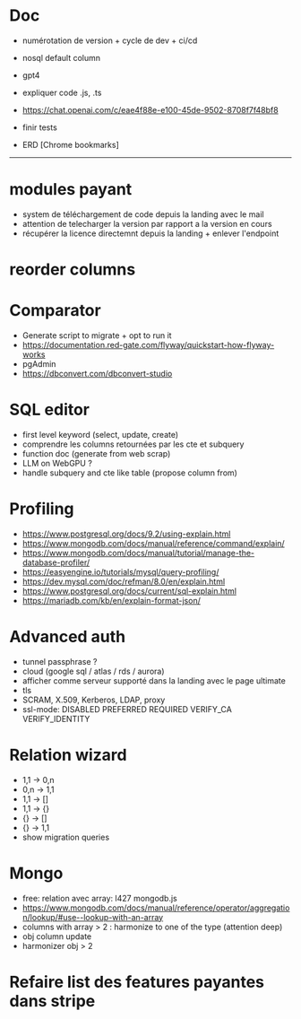 # Doc
- numérotation de version + cycle de dev + ci/cd
- nosql default column
- gpt4
- expliquer code .js, .ts
- https://chat.openai.com/c/eae4f88e-e100-45de-9502-8708f7f48bf8



- finir tests
- ERD [Chrome bookmarks]



----------------------------------------------------------



# modules payant
- system de téléchargement de code depuis la landing avec le mail
- attention de telecharger la version par rapport a la version en cours
- récupérer la licence directemnt depuis la landing + enlever l'endpoint



# reorder columns


# Comparator
- Generate script to migrate + opt to run it
- https://documentation.red-gate.com/flyway/quickstart-how-flyway-works
- pgAdmin
- https://dbconvert.com/dbconvert-studio


# SQL editor
- first level keyword (select, update, create)
- comprendre les columns retournées par les cte et subquery 
- function doc (generate from web scrap)
- LLM on WebGPU ?
- handle subquery and cte like table (propose column from)


# Profiling
- https://www.postgresql.org/docs/9.2/using-explain.html
- https://www.mongodb.com/docs/manual/reference/command/explain/
- https://www.mongodb.com/docs/manual/tutorial/manage-the-database-profiler/
- https://easyengine.io/tutorials/mysql/query-profiling/
- https://dev.mysql.com/doc/refman/8.0/en/explain.html
- https://www.postgresql.org/docs/current/sql-explain.html
- https://mariadb.com/kb/en/explain-format-json/


# Advanced auth 
- tunnel passphrase ?
- cloud (google sql / atlas / rds / aurora)
- afficher comme serveur supporté dans la landing avec le page ultimate
- tls
- SCRAM, X.509, Kerberos, LDAP, proxy
- ssl-mode: DISABLED PREFERRED REQUIRED VERIFY_CA VERIFY_IDENTITY


# Relation wizard
- 1,1 -> 0,n
- 0,n -> 1,1
- 1,1 -> []
- 1,1 -> {}
- {} -> []
- {} -> 1,1
- show migration queries


# Mongo
- free: relation avec array: l427 mongodb.js
- https://www.mongodb.com/docs/manual/reference/operator/aggregation/lookup/#use--lookup-with-an-array
- columns with array > 2 : harmonize to one of the type (attention deep)
- obj column update
- harmonizer obj > 2


# Refaire list des features payantes dans stripe
